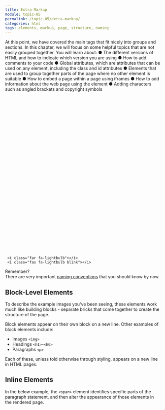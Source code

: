```yaml
---
title: Extra Markup
module: topic-05
permalink: /topic-05/extra-markup/
categories: html
tags: elements, markup, page, structure, naming
---
```


<div class="divider-heading"></div>

At this point, we have covered the main tags that fit nicely into groups and sections.
In this chapter, we will focus on some helpful topics that are not easily grouped together. You will learn about:
● The different versions of HTML and how to indicate which version you are using
● How to add comments to your code
● Global attributes, which are attributes that can be used on
any element, including the class and id attributes
● Elements that are used to group together parts of the page
where no other element is suitable
● How to embed a page within a page using iframes
● How to add information about the web page using the <meta> element
● Adding characters such as angled brackets and copyright symbols

<div class="container-row">
  <div class="lightbulb">
     <svg viewBox='0 0 64 64'>
       <g>
         <line x1='32' y1='16' x2='32' y2='0' />
         <line x1='41.40' y1='19.05' x2='50.80' y2='6.11' />
         <line x1='47.21' y1='27.05' x2='62.43' y2='22.11' />
         <line x1='47.21' y1='36.94' x2='62.43' y2='41.88' />
         <line x1='16.78' y1='36.94' x2='1.56' y2='41.88' />
         <line x1='16.78' y1='27.05' x2='1.56' y2='22.11' />
         <line x1='22.59' y1='19.05' x2='13.19' y2='6.11' />
       </g>
     </svg>

     <i class="far fa-lightbulb"></i>
     <i class="fas fa-lightbulb blink"></i>
  </div>
  <p><span class="remember-text">Remember?</span><br/>
  There are very important <a href="../../topic-02/naming-practices" target="_blank">naming conventions</a> that you should know by now.</p>
</div>


## Block-Level Elements

To describe the example images you've been seeing, these elements work much like building blocks - separate bricks that come together to create the structure of the page.

Block elements appear on their own block on a new line. Other examples of block elements include:

- Images `<img>`
- Headings `<h1>`-`<h6>`
- Paragraphs `<p>`


Each of these, unless told otherwise through styling, appears on a new line in HTML pages.


## Inline Elements

In the below example, the `<span>` element identifies specific parts of the paragraph statement, and then alter the appearance of those elements in the rendered page.
